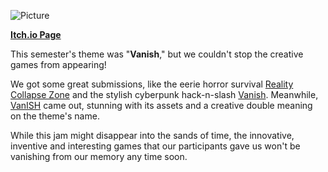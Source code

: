 <!--
  Title: 			Scarlet Game Jam Spring 2025
  Description:	Recounting how scarlet game jam went.
  Date:		    April 17, 2024
  Image:			assets/assets/images/sgj-logo-s2025.png
  Authors: 		Nihal Pinto
  Tags:			SGJ, event, spring
-->

![Picture](assets/blog-page-articles/2025/sgj-s25-group-photo.png)

**[Itch.io Page](https://itch.io/jam/scarlet-game-jam-spring-2025)**

This semester's theme was "**Vanish**," but we couldn't stop the creative games from appearing!

We got some great submissions, like the eerie horror survival [Reality Collapse Zone](https://dodawu.itch.io/reality-collapse-zone) and the stylish cyberpunk hack-n-slash [Vanish](https://renjiji.itch.io/vanish). Meanwhile, [VanISH](https://atlinx.itch.io/vanish) came out, stunning with its assets and a creative double meaning on the theme's name. 

While this jam might disappear into the sands of time, the innovative, inventive and interesting games that our participants gave us won't be vanishing from our memory any time soon.
